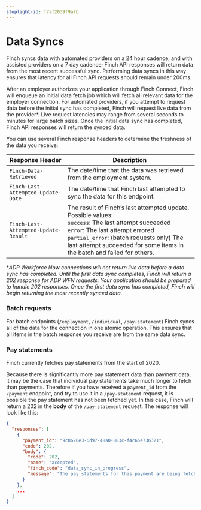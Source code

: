 ```yaml
---
stoplight-id: f7af2039f9a7b
---
```


# Data Syncs

Finch syncs data with automated providers on a 24 hour cadence, and with assisted providers on a 7 day cadence; Finch API responses will return data from the most recent successful sync. Performing data syncs in this way ensures that latency for all Finch API requests should remain under 200ms.

After an employer authorizes your application through Finch Connect, Finch will enqueue an initial data fetch job which will fetch all relevant data for the employer connection. For automated providers, if you attempt to request data before the initial sync has completed, Finch will request live data from the provider*. Live request latencies may range from several seconds to minutes for large batch sizes. Once the initial data sync has completed, Finch API responses will return the synced data.

You can use several Finch response headers to determine the freshness of the data you receive:

Response Header | Description
-------|--------------
`Finch-Data-Retrieved` |	The date/time that the data was retrieved from the employment system.
`Finch-Last-Attempted-Update-Date` | The date/time that Finch last attempted to sync the data for this endpoint.
`Finch-Last-Attempted-Update-Result` | The result of Finch’s last attempted update. Possible values:<br />`success`: The last attempt succeeded<br />`error`: The last attempt errored<br />`partial_error`: (batch requests only) The last attempt succeeded for some items in the batch and failed for others.

**ADP Workforce Now connections will not return live data before a data sync has completed. Until the first data sync completes, Finch will return a 202 response for ADP WFN requests. Your application should be prepared to handle 202 responses. Once the first data sync has completed, Finch will begin returning the most recently synced data.*

### Batch requests
For batch endpoints (`/employment`, `/individual`, `/pay-statement`) Finch syncs all of the data for the connection in one atomic operation. This ensures that all items in the batch response you receive are from the same data sync.

### Pay statements
Finch currently fetches pay statements from the start of 2020.

Because there is significantly more pay statement data than payment data, it may be the case that individual pay statements take much longer to fetch than payments. Therefore if you have received a `payment_id` from the `/payment` endpoint, and try to use it in a `/pay-statement` request, it is possible the pay statement has not been fetched yet. In this case, Finch will return a 202 in the **body** of the `/pay-statement` request. The response will look like this:
```json
{
  "responses": [
    {
      "payment_id": "9c8626e3-6d97-48a0-883c-f4c65e736321",
      "code": 202,
      "body": {
        "code": 202,
        "name": "accepted",
        "finch_code": "data_sync_in_progress",
        "message": "The pay statements for this payment are being fetched. Please check back later."
      }
    },
    ...
  ]
}

```